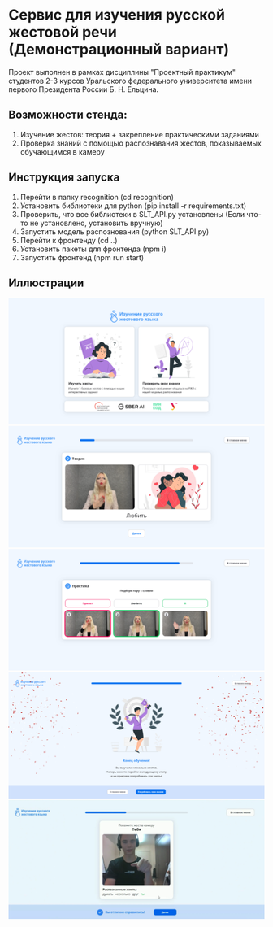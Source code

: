 # Сервис для изучения русской жестовой речи (Демонстрационный вариант)
Проект выполнен в рамках дисциплины "Проектный практикум" студентов 2-3 курсов Уральского федерального университета имени первого Президента России Б. Н. Ельцина.

## Возможности стенда:
1. Изучение жестов: теория + закрепление практическими заданиями
2. Проверка знаний с помощью распознавания жестов, показываемых обучающимся в камеру

## Инструкция запуска
1. Перейти в папку recognition (cd recognition)
2. Установить библиотеки для python (pip install -r requirements.txt)
3. Проверить, что все библиотеки в SLT_API.py установлены (Если что-то не установлено, установить вручную)
4. Запустить модель распознования (python SLT_API.py)
5. Перейти к фронтенду (cd ..)
6. Установить пакеты для фронтенда (npm i)
7. Запустить фронтенд (npm run start)

## Иллюстрации
![Home](https://github.com/CatDevelop/Teaching-RSL/blob/98_link_front_with_back/src/assets/images/Demo1.png "Teaching-RSL")
![Theory](https://github.com/CatDevelop/Teaching-RSL/blob/98_link_front_with_back/src/assets/images/Demo2.png "Teaching-RSL")
![Practice](https://github.com/CatDevelop/Teaching-RSL/blob/98_link_front_with_back/src/assets/images/Demo3.png "Teaching-RSL")
![Result](https://github.com/CatDevelop/Teaching-RSL/blob/98_link_front_with_back/src/assets/images/Demo4.png "Teaching-RSL")
![Training](https://github.com/CatDevelop/Teaching-RSL/blob/98_link_front_with_back/src/assets/images/Demo5.png "Teaching-RSL")
